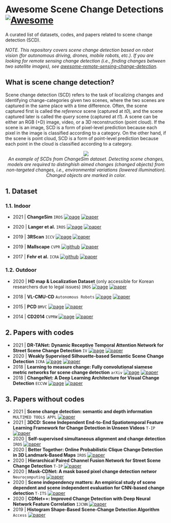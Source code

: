 # Awesome Scene Change Detections [![Awesome](https://awesome.re/badge.svg)](https://awesome.re) 
A curated list of datasets, codes, and papers related to scene change detection (SCD).

_NOTE. This repository covers scene change detection based on robot vision (for autonomous driving, drones, mobile robots, etc.).
If you are looking for remote sensing change detection (i.e., finding changes between two satellite images), see [awesome-remote-sensing-change-detection](https://github.com/wenhwu/awesome-remote-sensing-change-detection)._

## What is scene change detection?
Scene change detection (SCD) refers to the task of localizing changes and identifying change-categories given two scenes, where the two scenes are captured in the same place with a time difference. 
Often, the scene captured first is called the _reference_ scene (captured at _t0_), and the scene captured later is called the _query_ scene (captured at _t1_). 
A scene can be either an RGB (+D) image, video, or a 3D reconstruction (point cloud). If the scene is an image, SCD is a form of pixel-level prediction because each pixel in the image is classified according to a category. On the other hand, if the scene is point cloud, SCD is a form of point-level prediction because each point in the cloud is classified according to a category.



<p align="center">
  <img src="./fig/github_main_gif.gif">    
    <br>
  <em> 
    An example of SCDs from ChangeSim dataset. Detecting scene changes, models are required to distinghish aimed changes (changed objects) from non-targeted changes, i.e., environmental variations (lowered illumination). Changed objects are marked in color.
  </em>
</p>



## 1. Dataset

### 1.1. Indoor
- 2021 | **ChangeSim** `IROS`
[![page](https://img.shields.io/badge/page-blue)](https://github.com/SAMMiCA/ChangeSim) 
[![paper](https://img.shields.io/badge/paper-red)](https://arxiv.org/pdf/2103.05368.pdf)

- 2020 | **Langer et al.** `IROS` 
[![page](https://img.shields.io/badge/page-blue)](https://www.acin.tuwien.ac.at/en/vision-for-robotics/software-tools/object-change-detection-dataset-of-indoor-environments/) 
[![paper](https://img.shields.io/badge/paper-red)](http://ras.papercept.net/images/temp/IROS/files/1295.pdf)

- 2019 | **3RScan** `ICCV`
[![page](https://img.shields.io/badge/page-blue)](https://github.com/WaldJohannaU/3RScan) 
[![paper](https://img.shields.io/badge/paper-red)](https://arxiv.org/pdf/1908.06109.pdf)

- 2019 | **Mallscape** `CVPR`
[![github](https://img.shields.io/badge/page-blue)](https://europe.naverlabs.com/blog/making-maps-evergreen/) 
[![paper](https://img.shields.io/badge/paper-red)](https://openaccess.thecvf.com/content_CVPR_2019/papers/Revaud_Did_It_Change_Learning_to_Detect_Point-Of-Interest_Changes_for_Proactive_CVPR_2019_paper.pdf)

- 2017 | **Fehr et al.** `ICRA`
[![github](https://img.shields.io/badge/page-blue)](https://github.com/ethz-asl/change_detection_ds) 
[![paper](https://img.shields.io/badge/paper-red)](https://www.researchgate.net/profile/Marius-Fehr/publication/318697735_TSDF-based_change_detection_for_consistent_long-term_dense_reconstruction_and_dynamic_object_discovery/links/59b52b4b458515a5b4937b68/TSDF-based-change-detection-for-consistent-long-term-dense-reconstruction-and-dynamic-object-discovery.pdf)


### 1.2. Outdoor

- 2020 | **HD map & Localization Dataset** (only accessible for Korean researchers due to legal issues)  `IROS`
[![page](https://img.shields.io/badge/googledrive-blue)](https://hdmap.naverlabs.com/dataset.html) 
[![paper](https://img.shields.io/badge/paper-red)](http://ras.papercept.net/images/temp/IROS/files/0934.pdf)

- 2018 | **VL-CMU-CD** `Autonomous Robots`
[![page](https://img.shields.io/badge/googledrive-blue)](https://drive.google.com/file/d/0B-IG2NONFdciOWY5QkQ3OUgwejQ/view?resourcekey=0-rEzCjPFmDFjt4UMWamV4Eg) 
[![paper](https://img.shields.io/badge/paper-red)](http://www.robesafe.com/personal/roberto.arroyo/docs/Alcantarilla16rss.pdf)

- 2015 | **PCD** `BMVC` 
[![page](https://img.shields.io/badge/page-blue)](https://kensakurada.github.io/pcd_dataset.html) 
[![paper](https://img.shields.io/badge/paper-red)](http://www.vision.is.tohoku.ac.jp/files/9814/3947/4830/71-Sakurada-BMVC15.pdf)

- 2014 | **CD2014** `CVPRW`
[![page](https://img.shields.io/badge/page-blue)](http://changedetection.net/) 
[![paper](https://img.shields.io/badge/paper-red)](https://ieeexplore.ieee.org/document/6238919?arnumber=6238919)

## 2. Papers with codes
- 2021 | **DR-TANet: Dynamic Receptive Temporal Attention Network for Street Scene Change Detection** `IV`
[![page](https://img.shields.io/badge/page-blue)](https://github.com/Herrccc/DR-TANet) 
[![paper](https://img.shields.io/badge/paper-red)](https://arxiv.org/abs/2103.00879)
- 2020 | **Weakly Supervised Silhouette-based Semantic Scene Change Detection** `ICRA`
[![page](https://img.shields.io/badge/page-blue)](https://github.com/kensakurada/sscdnet) 
[![paper](https://img.shields.io/badge/paper-red)](https://arxiv.org/abs/1811.11985)
- 2018 | **Learning to measure change: Fully convolutional siamese metric networks for scene change detection** `arXiv`
[![page](https://img.shields.io/badge/page-blue)](https://github.com/gmayday1997/SceneChangeDet) 
[![paper](https://img.shields.io/badge/paper-red)](https://arxiv.org/pdf/1810.09111.pdf)
- 2018 | **ChangeNet: A Deep Learning Architecture for Visual Change Detection** `ECCVW`
[![page](https://img.shields.io/badge/page-blue)](https://github.com/leonardoaraujosantos/ChangeNet) 
[![paper](https://img.shields.io/badge/paper-red)](https://openaccess.thecvf.com/content_ECCVW_2018/papers/11130/Varghese_ChangeNet_A_Deep_Learning_Architecture_for_Visual_Change_Detection_ECCVW_2018_paper.pdf)
## 3. Papers without codes
- 2021 | **Scene change detection: semantic and depth information** `MULTIMED TOOLS APPL`
[![paper](https://img.shields.io/badge/paper-red)](https://link.springer.com/article/10.1007/s11042-021-10793-4)
- 2021 | **3DCD: Scene Independent End-to-End Spatiotemporal Feature Learning Framework for Change Detection in Unseen Videos** `T-IP`
[![paper](https://img.shields.io/badge/paper-red)](https://ieeexplore.ieee.org/stamp/stamp.jsp?arnumber=9263106)
- 2020 | **Self-supervised simultaneous alignment and change detection** `IROS`
[![paper](https://img.shields.io/badge/paper-red)](http://ras.papercept.net/images/temp/IROS/files/1888.pdf)
- 2020 | **Better Together: Online Probabilistic Clique Change Detection in 3D Landmark-Based Maps** `IROS`
[![paper](https://img.shields.io/badge/paper-red)](http://ras.papercept.net/images/temp/IROS/files/2170.pdf)
- 2020 | **Hierarchical Paired Channel Fusion Network for Street Scene Change Detection** `T-IP`
[![paper](https://img.shields.io/badge/paper-red)](https://arxiv.org/abs/2010.09925)
- 2020 | **Mask-CDNet: A mask based pixel change detection networ** `Neurocomputing`
[![paper](https://img.shields.io/badge/paper-red)](https://www.sciencedirect.com/science/article/pii/S0925231219313979)
- 2020 | **Scene independency matters: An empirical study of scene dependent and scene independent evaluation for CNN-based change detection** `T-ITS`
[![paper](https://img.shields.io/badge/paper-red)](https://ieeexplore.ieee.org/abstract/document/9238403)
- 2020 | **CDNet++: Improved Change Detection with Deep Neural Network Feature Correlation** `IJCNN`
[![paper](https://img.shields.io/badge/paper-red)](https://ieeexplore.ieee.org/abstract/document/9207306)
- 2019 | **Histogram Shape-Based Scene-Change Detection Algorithm** `Access`
[![paper](https://img.shields.io/badge/paper-red)](https://ieeexplore.ieee.org/abstract/document/8653285)
